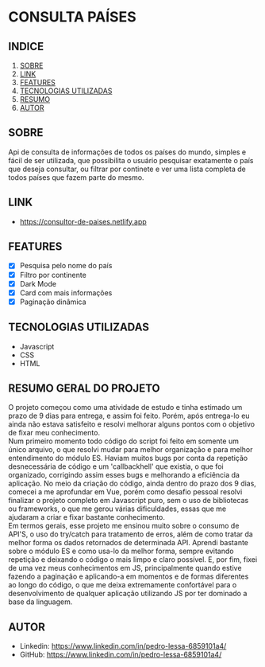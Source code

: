 # CONSULTA PAÍSES

## INDICE

1. [SOBRE](#sobre)
2. [LINK](#link)
3. [FEATURES](#features)
4. [TECNOLOGIAS UTILIZADAS](#tecnologias-utilizadas)
5. [RESUMO](#resumo-geral-do-projeto)
6. [AUTOR](#autor)

## SOBRE

Api de consulta de informações de todos os países do mundo, simples e fácil de ser utilizada, que possibilita o usuário pesquisar exatamente o país que deseja consultar, ou filtrar por continete e ver uma lista completa de todos países que fazem parte do mesmo.

## LINK

- https://consultor-de-paises.netlify.app

## FEATURES

- [x] Pesquisa pelo nome do país
- [x] Filtro por continente
- [x] Dark Mode
- [x] Card com mais informações
- [x] Paginação dinâmica

## TECNOLOGIAS UTILIZADAS

- Javascript
- CSS
- HTML

## RESUMO GERAL DO PROJETO

O projeto começou como uma atividade de estudo e tinha estimado um prazo de 9 dias para entrega, e assim foi feito. Porém, após entrega-lo eu ainda não estava satisfeito e resolvi melhorar alguns pontos com o objetivo de fixar meu conhecimento.  
Num primeiro momento todo código do script foi feito em somente um único arquivo, o que resolvi mudar para melhor organização e para melhor entendimento do módulo ES. Haviam muitos bugs por conta da repetição desnecessária de código e um 'callbackhell' que existia, o que foi organizado, corrigindo assim esses bugs e melhorando a eficiência da aplicação. No meio da criação do código, ainda dentro do prazo dos 9 dias, comecei a me aprofundar em Vue, porém como desafio pessoal resolvi finalizar o projeto completo em Javascript puro, sem o uso de bibliotecas ou frameworks, o que me gerou várias dificuldades, essas que me ajudaram a criar e fixar bastante conhecimento.  
Em termos gerais, esse projeto me ensinou muito sobre o consumo de API'S, o uso do try/catch para tratamento de erros, além de como tratar da melhor forma os dados retornados de determinada API. Aprendi bastante sobre o módulo ES e como usa-lo da melhor forma, sempre evitando repetição e deixando o código o mais limpo e claro possível. E, por fim, fixei de uma vez meus conhecimentos em JS, principalmente quando estive fazendo a paginação e aplicando-a em momentos e de formas diferentes ao longo do código, o que me deixa extremamente confortável para o desenvolvimento de qualquer aplicação utilizando JS por ter dominado a base da linguagem.

## AUTOR
- Linkedin: https://www.linkedin.com/in/pedro-lessa-6859101a4/
- GitHub: https://www.linkedin.com/in/pedro-lessa-6859101a4/
